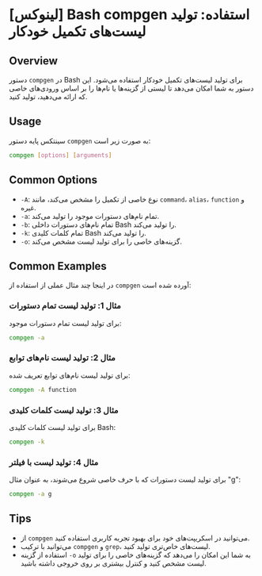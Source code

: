 # [لینوکس] Bash compgen استفاده: تولید لیست‌های تکمیل خودکار

## Overview
دستور `compgen` در Bash برای تولید لیست‌های تکمیل خودکار استفاده می‌شود. این دستور به شما امکان می‌دهد تا لیستی از گزینه‌ها یا نام‌ها را بر اساس ورودی‌های خاصی که ارائه می‌دهید، تولید کنید.

## Usage
سینتکس پایه دستور `compgen` به صورت زیر است:

```bash
compgen [options] [arguments]
```

## Common Options
- `-A`: نوع خاصی از تکمیل را مشخص می‌کند، مانند `command`، `alias`، `function` و غیره.
- `-a`: تمام نام‌های دستورات موجود را تولید می‌کند.
- `-b`: تمام نام‌های دستورات داخلی Bash را تولید می‌کند.
- `-k`: تمام کلمات کلیدی Bash را تولید می‌کند.
- `-o`: گزینه‌های خاصی را برای تولید لیست مشخص می‌کند.

## Common Examples
در اینجا چند مثال عملی از استفاده از `compgen` آورده شده است:

### مثال 1: تولید لیست تمام دستورات
برای تولید لیست تمام دستورات موجود:

```bash
compgen -a
```

### مثال 2: تولید لیست نام‌های توابع
برای تولید لیست نام‌های توابع تعریف شده:

```bash
compgen -A function
```

### مثال 3: تولید لیست کلمات کلیدی
برای تولید لیست کلمات کلیدی Bash:

```bash
compgen -k
```

### مثال 4: تولید لیست با فیلتر
برای تولید لیست دستورات که با حرف خاصی شروع می‌شوند، به عنوان مثال "g":

```bash
compgen -a g
```

## Tips
- از `compgen` می‌توانید در اسکریپت‌های خود برای بهبود تجربه کاربری استفاده کنید.
- می‌توانید با ترکیب `compgen` و `grep`، لیست‌های خاص‌تری تولید کنید.
- استفاده از گزینه `-o` به شما این امکان را می‌دهد که گزینه‌های خاصی را برای تولید لیست مشخص کنید و کنترل بیشتری بر روی خروجی داشته باشید.